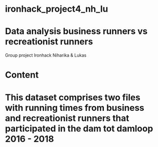 # ironhack_project4_nh_lu

<h1>Data analysis business runners vs recreationist runners</h1>
<p>Group project Ironhack Niharika &amp; Lukas</p>


<h1>Content<h1>

<p>This dataset comprises two files with running times from business and recreationist runners that participated in the dam tot damloop 2016 - 2018</p>

